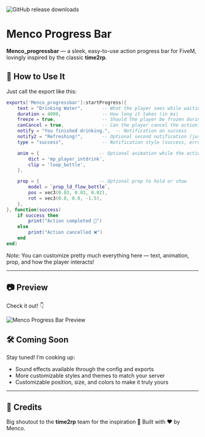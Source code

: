 ![GitHub release downloads](https://img.shields.io/github/downloads/Menco-Scripts/Menco_progressbar/total)


# Menco Progress Bar

**Menco\_progressbar** — a sleek, easy-to-use action progress bar for FiveM, lovingly inspired by the classic **time2rp**.

## 🚀 How to Use It

Just call the export like this:

```lua
exports['Menco_progressbar']:startProgress({
    text = "Drinking Water",       -- What the player sees while waiting
    duration = 4000,               -- How long it takes (in ms)
    freeze = true,                 -- Should the player be frozen during this?
    canCancel = true,              -- Can the player cancel the action?
    notify = "You finished drinking.",  -- Notification on success
    notify2 = "Refreshing!",       -- Optional second notification (just for fun)
    type = "success",              -- Notification style (success, error, info)

    anim = {                      -- Optional animation while the action runs
        dict = 'mp_player_intdrink',
        clip = 'loop_bottle',
    },

    prop = {                      -- Optional prop to hold or show
        model = `prop_ld_flow_bottle`,
        pos = vec3(0.03, 0.03, 0.02),
        rot = vec3(0.0, 0.0, -1.5),
    },
}, function(success)
    if success then
        print("Action completed 🎉")
    else
        print("Action cancelled ❌")
    end
end)
```

*Note:* You can customize pretty much everything here — text, animation, prop, and how the player interacts!

---

## 📷 Preview

Check it out! 👇

![Menco Progress Bar Preview](https://github.com/user-attachments/assets/bd0be654-5201-4b66-aa3d-db4e6b4d9545)

## 🛠️ Coming Soon

Stay tuned! I’m cooking up:

* Sound effects available through the config and exports
* More customizable styles and themes to match your server
* Customizable position, size, and colors to make it truly yours

---

## 🙌 Credits

Big shoutout to the **time2rp** team for the inspiration 🤘
Built with ❤️ by Menco.
